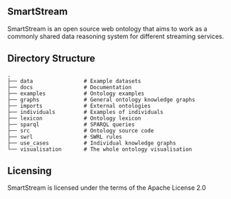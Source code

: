 SmartStream
------

SmartStream is an open source web ontology that aims to work as a commonly shared data reasoning system for different streaming services.

Directory Structure
------
    .
    ├── data                # Example datasets
    ├── docs                # Documentation
    ├── examples            # Ontology examples
    ├── graphs              # General ontology knowledge graphs 
    ├── imports             # External ontologies
    ├── individuals         # Examples of individuals
    ├── lexicon             # Ontology lexicon
    ├── sparql              # SPARQL queries
    ├── src                 # Ontology source code
    ├── swrl                # SWRL rules
    ├── use_cases           # Individual knowledge graphs
    └── visualisation       # The whole ontology visualisation

Licensing
------

SmartStream is licensed under the terms of the Apache License 2.0
